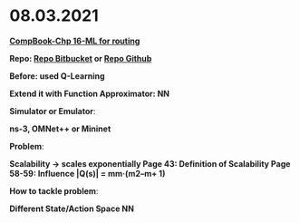 # 08.03.2021


**[CompBook-Chp 16-ML for routing](https://www.youtube.com/watch?v=UvYVwDPdYFY)**


**Repo: [Repo Bitbucket](https://bitbucket.org/comnets/rl_for_routing/src/master/)
 or [Repo Github](https://github.com/justus-comnets/qr-sdn)**

**Before: used Q-Learning**

**Extend it with Function Approximator: NN**

**Simulator or Emulator**:

**ns-3, OMNet++ or Mininet**

**Problem**:

**Scalability -> scales exponentially
Page 43: Definition of Scalability
Page 58-59: Influence |Q(s)| = mm·(m2–m+ 1)**

**How to tackle problem**:

**Different State/Action Space
NN**
